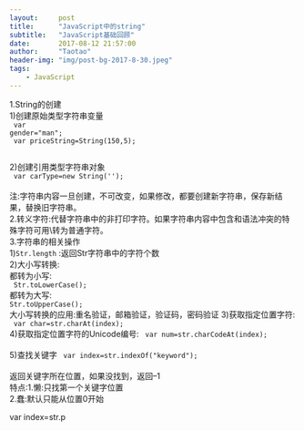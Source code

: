 ```yaml
---
layout:     post
title:      "JavaScript中的string"
subtitle:   "JavaScript基础回顾"
date:       2017-08-12 21:57:00
author:     "Taotao"
header-img: "img/post-bg-2017-8-30.jpeg"
tags:
    - JavaScript
---
```


1.String的创建<br>
1)创建原始类型字符串变量<br>
<code>
var gender="man";<br>
var priceString=String(150,5);<br>
</code>

2)创建引用类型字符串对象<br>
<code>
	var carType=new String('');
</code>
<br>
注:字符串内容一旦创建，不可改变，如果修改，都要创建新字符串，保存新结果，替换旧字符串。<br>
2.转义字符:代替字符串中的非打印字符。如果字符串内容中包含和语法冲突的特殊字符可用\转为普通字符。<br>
3.字符串的相关操作<br>
1)<code>Str.length</code> :返回Str字符串中的字符个数<br>
2)大小写转换:
<br>
都转为小写:
<br>
<code>
	Str.toLowerCase();
</code>
<br>
都转为大写:
<code>
	Str.toUpperCase();
</code>
<br>
大小写转换的应用:重名验证，邮箱验证，验证码，密码验证
3)获取指定位置字符:
<br>
<code>
	var char=str.charAt(index);
</code>
<br>
4)获取指定位置字符的Unicode编号:
<code>
	var num=str.charCodeAt(index);
</code>
<br>
5)查找关键字
<code>
	var index=str.indexOf("keyword");
</code>
<br>
	返回关键字所在位置，如果没找到，返回–1
	<br>
	特点:1.懒:只找第一个关键字位置
	<br>
	     2.蠢:默认只能从位置0开始

var index=str.p